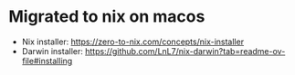 # Migrated to nix on macos
 - Nix installer: https://zero-to-nix.com/concepts/nix-installer
 - Darwin installer: https://github.com/LnL7/nix-darwin?tab=readme-ov-file#installing
